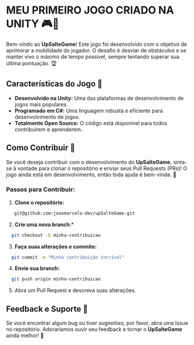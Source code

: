 # MEU PRIMEIRO JOGO CRIADO NA UNITY 🎮🎲

Bem-vindo ao **UpSalteGame**! Este jogo foi desenvolvido com o objetivo de aprimorar a mobilidade do jogador. O desafio é desviar de obstáculos e se manter vivo o máximo de tempo possível, sempre tentando superar sua última pontuação. 🏆

## Características do Jogo 🚀

- **Desenvolvido na Unity:** Uma das plataformas de desenvolvimento de jogos mais populares.
- **Programado em C#:** Uma linguagem robusta e eficiente para desenvolvimento de jogos.
- **Totalmente Open Source:** O código está disponível para todos contribuírem e aprenderem.

## Como Contribuir 🤝

Se você deseja contribuir com o desenvolvimento do **UpSalteGame**, sinta-se à vontade para clonar o repositório e enviar seus Pull Requests (PRs)! O jogo ainda está em desenvolvimento, então toda ajuda é bem-vinda. 🌟

### Passos para Contribuir:

1. **Clone o repositório:**
```bash
   git@github.com:joaomarcelo-dev/upSalteGame.git
```

2. **Crie uma nova branch:***
```bash
  git checkout -b minha-contribuicao
```

3. **Faça suas alterações e commite:**
```bash
  git commit -m "Minha contribuição incrível"
```

4. **Envie sua branch:**
```bash
  git push origin minha-contribuicao
```

5. Abra um Pull Request e descreva suas alterações.


## Feedback e Suporte 📝

Se você encontrar algum bug ou tiver sugestões, por favor, abra uma Issue no repositório. Adoraríamos ouvir seu feedback e tornar o **UpSalteGame** ainda melhor! 🚀
